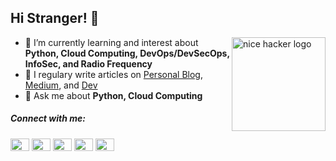 ## Hi Stranger! 👋 

<a href="https://mrofisr.my.id"><img alt="nice hacker logo" src="https://www.flaticon.com/svg/static/icons/svg/2317/2317981.svg" align="right" height="150" /></a>

- 🌱 I’m currently learning and interest about **Python, Cloud Computing, DevOps/DevSecOps, InfoSec, and Radio Frequency**
- 📝 I regulary write articles on [Personal Blog](https://mrofisr.my.id), [Medium](https://medium.com/@mrofisr), and [Dev](https://dev.to/mrofisr)
- 💬 Ask me about **Python, Cloud Computing**

<h5>Connect with me:</h5>
<p>
<a href="https://dev.to/mrofisr" target="blank"><img align="center" src="https://cdn.jsdelivr.net/npm/simple-icons@3.0.1/icons/dev-dot-to.svg" alt="mrofisr" height="20" width="30" /></a>
<a href="https://twitter.com/mrofisr_" target="blank"><img align="center" src="https://cdn.jsdelivr.net/npm/simple-icons@3.0.1/icons/twitter.svg" alt="mrofisr_" height="20" width="30" /></a>
<a href="https://linkedin.com/in/mrofisr" target="blank"><img align="center" src="https://cdn.jsdelivr.net/npm/simple-icons@3.0.1/icons/linkedin.svg" alt="mrofisr" height="20" width="30" /></a>
<a href="https://t.me/mrofisr" target="blank"><img align="center" src="https://cdn.jsdelivr.net/npm/simple-icons@3.0.1/icons/telegram.svg" alt="mrofisr" height="20" width="30" /></a>
<a href="https://stackexchange.com/users/17433174/muhammad-abdur-rofi" target="blank"><img align="center" src="https://cdn.jsdelivr.net/npm/simple-icons@3.0.1/icons/stackoverflow.svg" alt="mrofisr" height="20" width="30" /></a>
</p>
